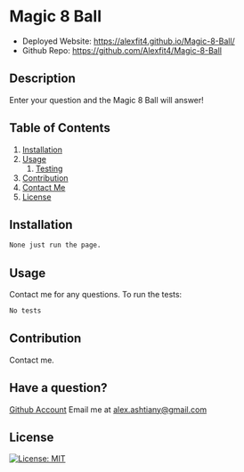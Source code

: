 # Magic 8 Ball
- Deployed Website: https://alexfit4.github.io/Magic-8-Ball/
- Github Repo: https://github.com/Alexfit4/Magic-8-Ball
## Description
Enter your question and the Magic 8 Ball will answer!
## Table of Contents
1. [Installation](#installation)
2. [Usage](#usage)
	1. [Testing](#test)
3. [Contribution](#contribution)
4. [Contact Me](#contact)
5. [License](#license)
## Installation <a name="installation"></a>
```bash
None just run the page.
```
## Usage <a name="usage"></a>
Contact me for any questions.
To run the tests: <a name="test"></a>
```bash
No tests
```
## Contribution <a name="contribution"></a>
Contact me.
## Have a question? <a name="contact"></a>
[Github Account](https://github.com/Alexfit4)
Email me at alex.ashtiany@gmail.com
## License 
[![License: MIT](https://img.shields.io/badge/License-MIT-yellow.svg)](https://opensource.org/licenses/MIT)

